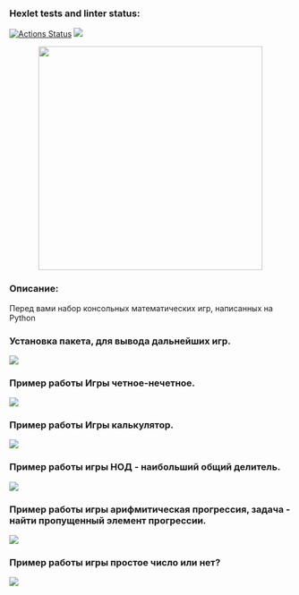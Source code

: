 ### Hexlet tests and linter status:
[![Actions Status](https://github.com/Berenick/python-project-49/actions/workflows/hexlet-check.yml/badge.svg)](https://github.com/Berenick/python-project-49/actions)
<a href="https://codeclimate.com/github/Berenick/python-project-49/maintainability"><img src="https://api.codeclimate.com/v1/badges/5fc9b2a4f617b78b6e60/maintainability" /></a>
<p align="center">
<img width="400" height="400" src="https://masterpiecer-images.s3.yandex.net/254cb5df6df211ee968b6a0259d7362a:upscaled">
</p>

### Описание: </h1>
Перед вами набор консольных математических игр, написанных на Python

### Установка пакета, для вывода дальнейших игр.
<a href="https://asciinema.org/a/7OpfCVZ8qBE8MOahxRZGZMOln" target="_blank"><img src="https://asciinema.org/a/7OpfCVZ8qBE8MOahxRZGZMOln.svg" /></a>

### Пример работы Игры четное-нечетное.
<a href="https://asciinema.org/a/D9Q6XcUv5eKY4e0dTKfPVtN5S" target="_blank"><img src="https://asciinema.org/a/D9Q6XcUv5eKY4e0dTKfPVtN5S.svg" /></a>

### Пример работы Игры калькулятор.
<a href="https://asciinema.org/a/ot4SrRTtHiXeMJ19n6iRUp4i5" target="_blank"><img src="https://asciinema.org/a/ot4SrRTtHiXeMJ19n6iRUp4i5.svg" /></a>

### Пример работы игры НОД - наибольший общий делитель.
<a href="https://asciinema.org/a/bq0tSC1iQmwCurZlt6uXOEiKA" target="_blank"><img src="https://asciinema.org/a/bq0tSC1iQmwCurZlt6uXOEiKA.svg" /></a>

### Пример работы игры арифмитическая прогрессия, задача - найти пропущенный элемент прогрессии.
<a href="https://asciinema.org/a/LrfiBBfA59h4TQ9YYFg1mCQXC" target="_blank"><img src="https://asciinema.org/a/LrfiBBfA59h4TQ9YYFg1mCQXC.svg" /></a>

### Пример работы игры простое число или нет?
<a href="https://asciinema.org/a/hoNGDxmKSwDMmdE1uTBT9SLg9" target="_blank"><img src="https://asciinema.org/a/hoNGDxmKSwDMmdE1uTBT9SLg9.svg" /></a>

